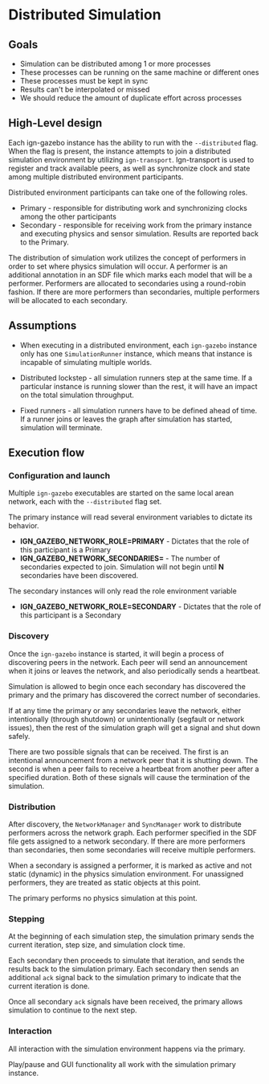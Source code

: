 # Distributed Simulation

## Goals

* Simulation can be distributed among 1 or more processes
* These processes can be running on the same machine or different ones
* These processes must be kept in sync
* Results can't be interpolated or missed
* We should reduce the amount of duplicate effort across processes

## High-Level design

Each ign-gazebo instance has the ability to run with the `--distributed` flag.
When the flag is present, the instance attempts to join a distributed simulation
environment by utilizing `ign-transport`. Ign-transport is used to register and
track available peers, as well as synchronize clock and state among multiple
distributed environment participants.

Distributed environment participants can take one of the following roles.

* Primary - responsible for distributing work and synchronizing clocks among the
            other participants
* Secondary - responsible for receiving work from the primary instance and
              executing physics and sensor simulation.  Results are reported
              back to the Primary.

The distribution of simulation work utilizes the concept of performers in
order to set where physics simulation will occur. A performer is an additional
annotation in an SDF file which marks each model that will be a performer.
Performers are allocated to secondaries using a round-robin fashion. If there
are more performers than secondaries, multiple performers will be allocated to each secondary.

## Assumptions

* When executing in a distributed environment, each `ign-gazebo` instance only
  has one `SimulationRunner` instance, which means that instance is incapable
  of simulating multiple worlds.

* Distributed lockstep - all simulation runners step at the same time. If a
  particular instance is running slower than the rest, it will have an
  impact on the total simulation throughput.

* Fixed runners - all simulation runners have to be defined ahead of time.
  If a runner joins or leaves the graph after simulation has started, simulation
  will terminate.

## Execution flow

### Configuration and launch

Multiple `ign-gazebo` executables are started on the same local arean network,
each with the `--distributed` flag set.

The primary instance will read several environment variables to dictate its behavior.

* **IGN_GAZEBO_NETWORK_ROLE=PRIMARY** - Dictates that the role of this
    participant is a Primary
* **IGN_GAZEBO_NETWORK_SECONDARIES=<N>** - The number of secondaries expected
    to join. Simulation will not begin until **N** secondaries have been
    discovered.

The secondary instances will only read the role environment variable

* **IGN_GAZEBO_NETWORK_ROLE=SECONDARY** - Dictates that the role of this
    participant is a Secondary

### Discovery

Once the `ign-gazebo` instance is started, it will begin a process of
discovering peers in the network. Each peer will send an announcement when it
joins or leaves the network, and also periodically sends a heartbeat.

Simulation is allowed to begin once each secondary has discovered the
primary and the primary has discovered the correct number of secondaries.

If at any time the primary or any secondaries leave the network, either
intentionally (through shutdown) or unintentionally (segfault or network
issues), then the rest of the simulation graph will get a signal and shut down
safely.

There are two possible signals that can be received. The first is an intentional
announcement from a network peer that it is shutting down. The second is when
a peer fails to receive a heartbeat from another peer after a specified
duration. Both of these signals will cause the termination of the simulation.

### Distribution

After discovery, the `NetworkManager` and `SyncManager` work to distribute
performers across the network graph. Each performer specified in the SDF file
gets assigned to a network secondary. If there are more performers than
secondaries, then some secondaries will receive multiple performers.

When a secondary is assigned a performer, it is marked as active and not
static (dynamic) in the physics simulation environment. For unassigned
performers, they are treated as static objects at this point.

The primary performs no physics simulation at this point.

### Stepping

At the beginning of each simulation step, the simulation primary sends the
current iteration, step size, and simulation clock time.

Each secondary then proceeds to simulate that iteration, and sends the results
back to the simulation primary.  Each secondary then sends an additional `ack`
signal back to the simulation primary to indicate that the current iteration
is done.

Once all secondary `ack` signals have been received, the primary allows
simulation to continue to the next step.

### Interaction

All interaction with the simulation environment happens via the primary.

Play/pause and GUI functionality all work with the simulation primary instance.

